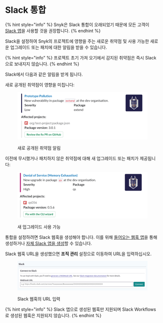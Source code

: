 # Slack 통합

{% hint style="info" %}
Snyk은 Slack 통합이 오래되었기 때문에 모든 고객이 [Slack 앱](slack-app.md)을 사용할 것을 권장합니다.
{% endhint %}

Slack을 설정하여 Snyk의 프로젝트에 영향을 주는 새로운 취약점 및 사용 가능한 새로운 업그레이드 또는 패치에 대한 알림을 받을 수 있습니다.

{% hint style="info" %}
프로젝트 초기 가져 오기에서 감지된 취약점은 즉시 Slack으로 보내지지 않습니다.
{% endhint %}

Slack에서 다음과 같은 알림을 받게 됩니다.

새로 공개된 취약점이 영향을 미칩니다:

<figure><img src="../../.gitbook/assets/image (23) (1) (1).png" alt="새로 공개된 취약점 알림"><figcaption><p>새로 공개된 취약점 알림</p></figcaption></figure>

이전에 무시했거나 패치하지 않은 취약점에 대해 새 업그레이드 또는 패치가 제공됩니다:

<figure><img src="../../.gitbook/assets/image (22) (1).png" alt="새 업그레이드 사용 가능"><figcaption><p>새 업그레이드 사용 가능</p></figcaption></figure>

통합을 설정하려면 Slack 웹훅을 생성해야 합니다. 이를 위해 [들어오는 웹훅 앱](https://slack.com/apps/A0F7XDUAZ-incoming-webhooks)을 통해 생성하거나 [자체 Slack 앱을 생성](https://api.slack.com/incoming-webhooks)할 수 있습니다.

Slack 웹훅 URL을 생성했으면 **조직 관리** 설정으로 이동하여 URL을 입력하십시오.

<figure><img src="../../.gitbook/assets/image (24) (1) (1) (1) (1) (1) (1).png" alt="Slack 웹훅의 URL 입력"><figcaption><p>Slack 웹훅의 URL 입력</p></figcaption></figure>

{% hint style="info" %}
Slack 앱으로 생성된 웹훅만 지원되며 Slack Workflows로 생성된 웹훅은 지원되지 않습니다.
{% endhint %}